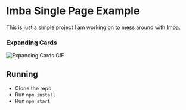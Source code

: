 # Imba Single Page Example
This is just a simple project I am working on to mess around with [Imba](https://github.com/imba/imba.io).

### Expanding Cards
![Expanding Cards GIF](https://media.giphy.com/media/KEGjvmlDjPBLstxnJl/source.gif?cid=790b761167ebbfe4cb0c17772c3362c70993b4cfcf76dd21&rid=source.gif)

## Running
* Clone the repo
* Run `npm install` 
* Run `npm start`
